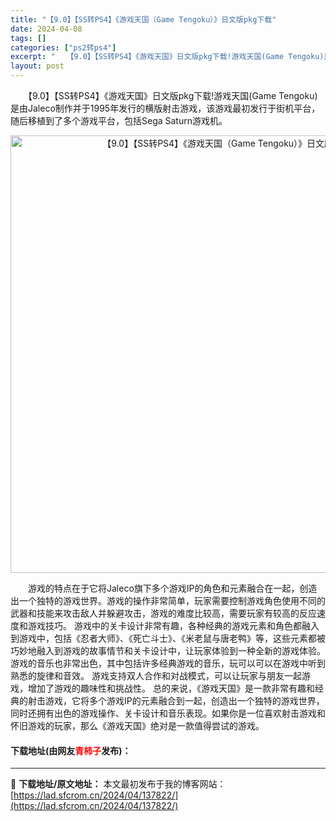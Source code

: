 ```yaml
---
title: "【9.0】【SS转PS4】《游戏天国（Game Tengoku）》日文版pkg下载"
date: 2024-04-08
tags: []
categories: ["ps2转ps4"]
excerpt: "　　【9.0】【SS转PS4】《游戏天国》日文版pkg下载!游戏天国(Game Tengoku)是由Jaleco制作并于1995年发行的横版射击游戏，该游戏最初发行于街机平台，随后移植到了多个游戏平台，包括Sega Saturn游戏机。 　　游戏的特点在于它将Jaleco旗下多个游戏IP的角色和元素&hellip;"
layout: post
---
```


 <p>　　【9.0】【SS转PS4】《游戏天国》日文版pkg下载!游戏天国(Game Tengoku)是由Jaleco制作并于1995年发行的横版射击游戏，该游戏最初发行于街机平台，随后移植到了多个游戏平台，包括Sega Saturn游戏机。</p> <p align="center"><img align="" border="0" src="https://lad.sfcrom.cn/wp-content/uploads/2024/04/20240408_6613fadf91696.webp" width="700" alt="【9.0】【SS转PS4】《游戏天国（Game Tengoku）》日文版pkg下载" /></p> <p>　　游戏的特点在于它将Jaleco旗下多个游戏IP的角色和元素融合在一起，创造出一个独特的游戏世界。游戏的操作非常简单，玩家需要控制游戏角色使用不同的武器和技能来攻击敌人并躲避攻击，游戏的难度比较高，需要玩家有较高的反应速度和游戏技巧。 游戏中的关卡设计非常有趣，各种经典的游戏元素和角色都融入到游戏中，包括《忍者大师》、《死亡斗士》、《米老鼠与唐老鸭》等，这些元素都被巧妙地融入到游戏的故事情节和关卡设计中，让玩家体验到一种全新的游戏体验。 游戏的音乐也非常出色，其中包括许多经典游戏的音乐，玩可以可以在游戏中听到熟悉的旋律和音效。 游戏支持双人合作和对战模式，可以让玩家与朋友一起游戏，增加了游戏的趣味性和挑战性。 总的来说，《游戏天国》是一款非常有趣和经典的射击游戏，它将多个游戏IP的元素融合到一起，创造出一个独特的游戏世界，同时还拥有出色的游戏操作、关卡设计和音乐表现。如果你是一位喜欢射击游戏和怀旧游戏的玩家，那么《游戏天国》绝对是一款值得尝试的游戏。</p> <p><h4>下载地址(由网友<font color="red">青柿子</font>发布)：</h4></p> 

---
📖 **下载地址/原文地址：** 本文最初发布于我的博客网站：[https://lad.sfcrom.cn/2024/04/137822/](https://lad.sfcrom.cn/2024/04/137822/)
